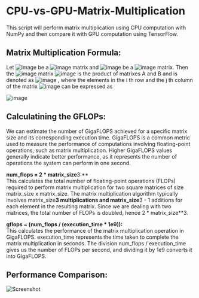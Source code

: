 # CPU-vs-GPU-Matrix-Multiplication
This script will perform matrix multiplication using CPU computation with NumPy and then compare it with GPU computation using TensorFlow. 

## Matrix Multiplication Formula:
Let ![image](https://github.com/CliveMlt/CPU-vs-GPU-Matrix-Multiplication/assets/9218133/a656a938-915f-40ea-8705-c3f9fd15045a)
 be a ![image](https://github.com/CliveMlt/CPU-vs-GPU-Matrix-Multiplication/assets/9218133/e7fb6d2e-3046-4705-9628-34dfc6f6e47d)
 matrix and ![image](https://github.com/CliveMlt/CPU-vs-GPU-Matrix-Multiplication/assets/9218133/273910e6-c508-44b9-8770-d218d210c5ec)
 be a ![image](https://github.com/CliveMlt/CPU-vs-GPU-Matrix-Multiplication/assets/9218133/932c43fe-66ca-423b-bd97-913b885d0d63)
 matrix. Then the ![image](https://github.com/CliveMlt/CPU-vs-GPU-Matrix-Multiplication/assets/9218133/6c81b126-41b3-4170-bd96-3dcf46a65e1f)
 matrix ![image](https://github.com/CliveMlt/CPU-vs-GPU-Matrix-Multiplication/assets/9218133/2efdc41d-3c1f-4ca7-85be-4a4832cc0667)
 is the product of matrixes A and B and is denoted as ![image](https://github.com/CliveMlt/CPU-vs-GPU-Matrix-Multiplication/assets/9218133/239a6f1a-8bb4-4c01-90bd-830e9f342bf1)
, where the elements in the i th row and the j th column of the matrix ![image](https://github.com/CliveMlt/CPU-vs-GPU-Matrix-Multiplication/assets/9218133/8e5f2845-5650-4dc8-9750-6eac25037630)
 can be expressed as

![image](https://github.com/CliveMlt/CPU-vs-GPU-Matrix-Multiplication/assets/9218133/864b96b1-ba5f-4c16-b482-40fa57d9e52b)

## Calculatining the GFLOPs:

We can estimate the number of GigaFLOPS achieved for a specific matrix size and its corresponding execution time. GigaFLOPS is a common metric used to measure the performance of computations involving floating-point operations, such as matrix multiplication. Higher GigaFLOPS values generally indicate better performance, as it represents the number of operations the system can perform in one second.

**num_flops = 2 * matrix_size**3:** <br />
This calculates the total number of floating-point operations (FLOPs) required to perform matrix multiplication for two square matrices of size matrix_size x matrix_size. The matrix multiplication algorithm typically involves matrix_size**3 multiplications and matrix_size**3 - 1 additions for each element in the resulting matrix. Since we are dealing with two matrices, the total number of FLOPs is doubled, hence 2 * matrix_size**3.

**gflops = (num_flops / (execution_time * 1e9)):** <br />
This calculates the performance of the matrix multiplication operation in GigaFLOPS. execution_time represents the time taken to complete the matrix multiplication in seconds. The division num_flops / execution_time gives us the number of FLOPs per second, and dividing it by 1e9 converts it into GigaFLOPS.

## Performance Comparison:
![Screenshot](Performace_comparison.png)
